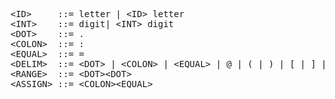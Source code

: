 <pre>
&#60;ID>     ::= letter | &#60;ID> letter
&#60;INT>    ::= digit| &#60;INT> digit
&#60;DOT>    ::= .
&#60;COLON>  ::= :
&#60;EQUAL>  ::= =
&#60;DELIM>  ::= &#60;DOT> | &#60;COLON> | &#60;EQUAL> | @ | ( | ) | [ | ] | ; | , | &#60; | ^ | -
&#60;RANGE>  ::= &#60;DOT>&#60;DOT>
&#60;ASSIGN> ::= &#60;COLON>&#60;EQUAL>
</pre>